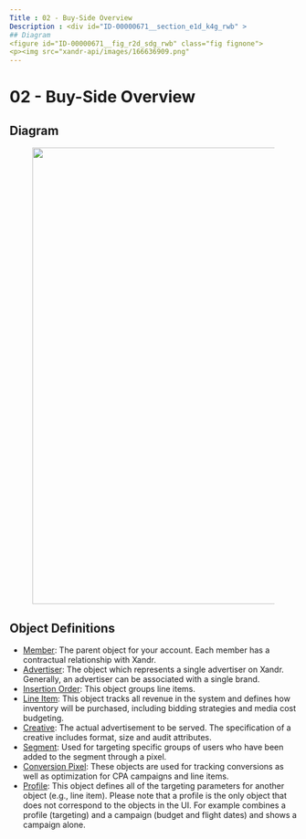 ```yaml
---
Title : 02 - Buy-Side Overview
Description : <div id="ID-00000671__section_e1d_k4g_rwb" >
## Diagram
<figure id="ID-00000671__fig_r2d_sdg_rwb" class="fig fignone">
<p><img src="xandr-api/images/166636909.png"
---
```



# 02 - Buy-Side Overview



<div id="ID-00000671__section_e1d_k4g_rwb" >

## Diagram

<figure id="ID-00000671__fig_r2d_sdg_rwb" class="fig fignone">
<p><img src="xandr-api/images/166636909.png"
id="ID-00000671__image_s2d_sdg_rwb" class="image" width="800" /></p>
</figure>



<div id="ID-00000671__section_fgd_sdg_rwb" >

## Object Definitions

- <a
  href="https://docs.xandr.com/bundle/xandr-api/page/member-service.html"
  class="xref" target="_blank">Member</a>: The parent object for your
  account. Each member has a contractual relationship with
  Xandr.
- <a
  href="https://docs.xandr.com/bundle/xandr-api/page/advertiser-service.html"
  class="xref" target="_blank">Advertiser</a>: The object which
  represents a single advertiser on Xandr.
  Generally, an advertiser can be associated with a single brand.
- <a
  href="https://docs.xandr.com/bundle/xandr-api/page/insertion-order-service.html"
  class="xref" target="_blank">Insertion Order</a>: This object groups
  line items.  
- <a
  href="https://docs.xandr.com/bundle/xandr-api/page/line-item-service.html"
  class="xref" target="_blank">Line Item</a>: This object tracks all
  revenue in the system and defines how inventory will be purchased,
  including bidding strategies and media cost budgeting.
- <a
  href="https://docs.xandr.com/bundle/xandr-api/page/creative-service.html"
  class="xref" target="_blank">Creative</a>: The actual advertisement to
  be served. The specification of a creative includes format, size and
  audit attributes.
- <a
  href="https://docs.xandr.com/bundle/xandr-api/page/segment-service.html"
  class="xref" target="_blank">Segment</a>: Used for targeting specific
  groups of users who have been added to the segment through a pixel.
- <a
  href="https://docs.xandr.com/bundle/xandr-api/page/conversion-pixel-service.html"
  class="xref" target="_blank">Conversion Pixel</a>: These objects are
  used for tracking conversions as well as optimization for CPA
  campaigns and line items.
- <a
  href="https://docs.xandr.com/bundle/xandr-api/page/profile-service.html"
  class="xref" target="_blank">Profile</a>: This object defines all of
  the targeting parameters for another object (e.g., line item). Please
  note that a profile is the only object that does not correspond to the
  objects in the UI. For example  combines a
  profile (targeting) and a campaign (budget and flight dates) and shows
  a campaign alone.






